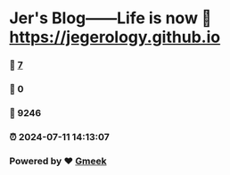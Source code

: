 # Jer's Blog——Life is now :link: https://jegerology.github.io 
### :page_facing_up: [7](https://jegerology.github.io/tag.html) 
### :speech_balloon: 0 
### :hibiscus: 9246 
### :alarm_clock: 2024-07-11 14:13:07 
### Powered by :heart: [Gmeek](https://github.com/Meekdai/Gmeek)
